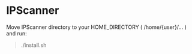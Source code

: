 # IPScanner   
   
  Move IPScanner directory to your HOME_DIRECTORY ( /home/{user}/... ) and run:    
  > ./install.sh
